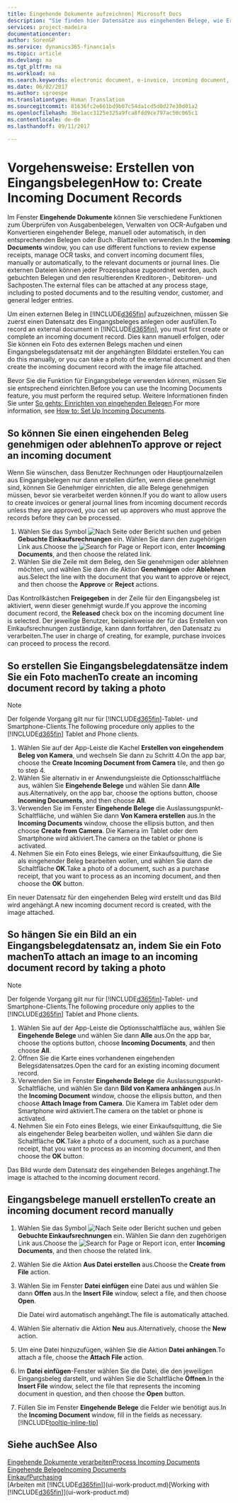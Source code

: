 ```yaml
---
title: Eingehende Dokumente aufzeichnen| Microsoft Docs
description: "Sie finden hier Datensätze aus eingehenden Belege, wie Erechnungen erstellen und verwalten OCRaufgaben, elektronische Geschäftsverkehr und Belegaustausch."
services: project-madeira
documentationcenter: 
author: SorenGP
ms.service: dynamics365-financials
ms.topic: article
ms.devlang: na
ms.tgt_pltfrm: na
ms.workload: na
ms.search.keywords: electronic document, e-invoice, incoming document, OCR, ecommerce, document exchange, import invoice
ms.date: 06/02/2017
ms.author: sgroespe
ms.translationtype: Human Translation
ms.sourcegitcommit: 81636fc2e661bd9b07c54da1cd5d0d27e30d01a2
ms.openlocfilehash: 36e1acc3125e325a9fca8fdd9ce797ac50c065c1
ms.contentlocale: de-de
ms.lasthandoff: 09/11/2017

---
```

# <a name="how-to-create-incoming-document-records"></a><span data-ttu-id="79111-103">Vorgehensweise: Erstellen von Eingangsbelegen</span><span class="sxs-lookup"><span data-stu-id="79111-103">How to: Create Incoming Document Records</span></span>
<span data-ttu-id="79111-104">Im Fenster **Eingehende Dokumente** können Sie verschiedene Funktionen zum Überprüfen von Ausgabenbelegen, Verwalten von OCR-Aufgaben und Konvertieren eingehender Belege, manuell oder automatisch, in den entsprechenden Belegen oder Buch.-Blattzeilen verwenden.</span><span class="sxs-lookup"><span data-stu-id="79111-104">In the **Incoming Documents** window, you can use different functions to review expense receipts, manage OCR tasks, and convert incoming document files, manually or automatically, to the relevant documents or journal lines.</span></span> <span data-ttu-id="79111-105">Die externen Dateien können jeder Prozessphase zugeordnet werden, auch gebuchten Belegen und den resultierenden Kreditoren-, Debitoren- und Sachposten.</span><span class="sxs-lookup"><span data-stu-id="79111-105">The external files can be attached at any process stage, including to posted documents and to the resulting vendor, customer, and general ledger entries.</span></span>

<span data-ttu-id="79111-106">Um einen externen Beleg in [!INCLUDE[d365fin](includes/d365fin_md.md)] aufzuzeichnen, müssen Sie zuerst einen Datensatz des Eingangsbeleges anlegen oder ausfüllen.</span><span class="sxs-lookup"><span data-stu-id="79111-106">To record an external document in [!INCLUDE[d365fin](includes/d365fin_md.md)], you must first create or complete an incoming document record.</span></span> <span data-ttu-id="79111-107">Dies kann manuell erfolgen, oder Sie können ein Foto des externen Belegs machen und einen Eingangsbelegsdatensatz mit der angehängten Bilddatei erstellen.</span><span class="sxs-lookup"><span data-stu-id="79111-107">You can do this manually, or you can take a photo of the external document and then create the incoming document record with the image file attached.</span></span>

<span data-ttu-id="79111-108">Bevor Sie die Funktion für Eingangsbelege verwenden können, müssen Sie sie entsprechend einrichten.</span><span class="sxs-lookup"><span data-stu-id="79111-108">Before you can use the Incoming Documents feature, you must perform the required setup.</span></span> <span data-ttu-id="79111-109">Weitere Informationen finden Sie unter [So gehts: Einrichten von eingehenden Belegen](across-how-setup-income-documents.md).</span><span class="sxs-lookup"><span data-stu-id="79111-109">For more information, see [How to: Set Up Incoming Documents](across-how-setup-income-documents.md).</span></span>

## <a name="to-approve-or-reject-an-incoming-document"></a><span data-ttu-id="79111-110">So können Sie einen eingehenden Beleg genehmigen oder ablehnen</span><span class="sxs-lookup"><span data-stu-id="79111-110">To approve or reject an incoming document</span></span>
<span data-ttu-id="79111-111">Wenn Sie wünschen, dass Benutzer Rechnungen oder Hauptjournalzeilen aus Eingangsbelegen nur dann erstellen dürfen, wenn diese genehmigt sind, können Sie Genehmiger einrichten, die alle Belege genehmigen müssen, bevor sie verarbeitet werden können.</span><span class="sxs-lookup"><span data-stu-id="79111-111">If you do want to allow users to create invoices or general journal lines from incoming document records unless they are approved, you can set up approvers who must approve the records before they can be processed.</span></span>

1. <span data-ttu-id="79111-112">Wählen Sie das Symbol ![Nach Seite oder Bericht suchen](media/ui-search/search_small.png "Nach Seite oder Bericht suchen") und geben **Gebuchte Einkaufsrechnungen** ein. Wählen Sie dann den zugehörigen Link aus.</span><span class="sxs-lookup"><span data-stu-id="79111-112">Choose the ![Search for Page or Report](media/ui-search/search_small.png "Search for Page or Report icon") icon, enter **Incoming Documents**, and then choose the related link.</span></span>
2. <span data-ttu-id="79111-113">Wählen Sie die Zeile mit dem Beleg, den Sie genehmigen oder ablehnen möchten, und wählen Sie dann die Aktion **Genehmigen** oder **Ablehnen** aus.</span><span class="sxs-lookup"><span data-stu-id="79111-113">Select the line with the document that you want to approve or reject, and then choose the **Approve** or **Reject** actions.</span></span>

<span data-ttu-id="79111-114">Das Kontrollkästchen **Freigegeben** in der Zeile für den Eingangsbeleg ist aktiviert, wenn dieser genehmigt wurde.</span><span class="sxs-lookup"><span data-stu-id="79111-114">If you approve the incoming document record, the **Released** check box on the incoming document line is selected.</span></span> <span data-ttu-id="79111-115">Der jeweilige Benutzer, beispielsweise der für das Erstellen von Einkaufsrechnungen zuständige, kann dann fortfahren, den Datensatz zu verarbeiten.</span><span class="sxs-lookup"><span data-stu-id="79111-115">The user in charge of creating, for example, purchase invoices can proceed to process the record.</span></span>

## <a name="to-create-an-incoming-document-record-by-taking-a-photo"></a><span data-ttu-id="79111-116">So erstellen Sie Eingangsbelegdatensätze indem Sie ein Foto machen</span><span class="sxs-lookup"><span data-stu-id="79111-116">To create an incoming document record by taking a photo</span></span>
> [!NOTE]  
>   <span data-ttu-id="79111-117">Der folgende Vorgang gilt nur für [!INCLUDE[d365fin](includes/d365fin_md.md)]-Tablet- und Smartphone-Clients.</span><span class="sxs-lookup"><span data-stu-id="79111-117">The following procedure only applies to the [!INCLUDE[d365fin](includes/d365fin_md.md)] Tablet and Phone clients.</span></span>

1. <span data-ttu-id="79111-118">Wählen Sie auf der App-Leiste die Kachel **Erstellen von eingehendem Beleg von Kamera**, und wechseln Sie dann zu Schritt 4.</span><span class="sxs-lookup"><span data-stu-id="79111-118">On the app bar, choose the **Create Incoming Document from Camera** tile, and then go to step 4.</span></span>
2. <span data-ttu-id="79111-119">Wählen Sie alternativ in er Anwendungsleiste die Optionsschaltfläche aus, wählen Sie **Eingehende Belege** und wählen Sie dann **Alle** aus.</span><span class="sxs-lookup"><span data-stu-id="79111-119">Alternatively, on the app bar, choose the options button, choose **Incoming Documents**, and then choose **All**.</span></span>
3. <span data-ttu-id="79111-120">Verwenden Sie im Fenster **Eingehende Belege** die Auslassungspunkt-Schaltfläche, und wählen Sie dann **Von Kamera erstellen** aus.</span><span class="sxs-lookup"><span data-stu-id="79111-120">In the **Incoming Documents** window, choose the ellipsis button, and then choose **Create from Camera**.</span></span> <span data-ttu-id="79111-121">Die Kamera im Tablet oder dem Smartphone wird aktiviert.</span><span class="sxs-lookup"><span data-stu-id="79111-121">The camera on the tablet or phone is activated.</span></span>
4. <span data-ttu-id="79111-122">Nehmen Sie ein Foto eines Belegs, wie einer Einkaufsquittung, die Sie als eingehender Beleg bearbeiten wollen, und wählen Sie dann die Schaltfläche **OK**.</span><span class="sxs-lookup"><span data-stu-id="79111-122">Take a photo of a document, such as a purchase receipt, that you want to process as an incoming document, and then choose the **OK** button.</span></span>

<span data-ttu-id="79111-123">Ein neuer Datensatz für den eingehenden Beleg wird erstellt und das Bild wird angehängt.</span><span class="sxs-lookup"><span data-stu-id="79111-123">A new incoming document record is created, with the image attached.</span></span>

## <a name="to-attach-an-image-to-an-incoming-document-record-by-taking-a-photo"></a><span data-ttu-id="79111-124">So hängen Sie ein Bild an ein Eingangsbelegdatensatz an, indem Sie ein Foto machen</span><span class="sxs-lookup"><span data-stu-id="79111-124">To attach an image to an incoming document record by taking a photo</span></span>
> [!NOTE]  
>   <span data-ttu-id="79111-125">Der folgende Vorgang gilt nur für [!INCLUDE[d365fin](includes/d365fin_md.md)]-Tablet- und Smartphone-Clients.</span><span class="sxs-lookup"><span data-stu-id="79111-125">The following procedure only applies to the [!INCLUDE[d365fin](includes/d365fin_md.md)] Tablet and Phone clients.</span></span>

1. <span data-ttu-id="79111-126">Wählen Sie auf der App-Leiste die Optionsschaltfläche aus, wählen Sie **Eingehende Belege** und wählen Sie dann **Alle** aus.</span><span class="sxs-lookup"><span data-stu-id="79111-126">On the app bar, choose the options button, choose **Incoming Documents**, and then choose **All**.</span></span>
2. <span data-ttu-id="79111-127">Öffnen Sie die Karte eines vorhandenen eingehenden Belegsdatensatzes.</span><span class="sxs-lookup"><span data-stu-id="79111-127">Open the card for an existing incoming document record.</span></span>
3. <span data-ttu-id="79111-128">Verwenden Sie im Fenster **Eingehende Belege** die Auslassungspunkt-Schaltfläche, und wählen Sie dann **Bild von Kamera anhängen** aus.</span><span class="sxs-lookup"><span data-stu-id="79111-128">In the **Incoming Document** window, choose the ellipsis button, and then choose **Attach Image from Camera**.</span></span> <span data-ttu-id="79111-129">Die Kamera im Tablet oder dem Smartphone wird aktiviert.</span><span class="sxs-lookup"><span data-stu-id="79111-129">The camera on the tablet or phone is activated.</span></span>
4. <span data-ttu-id="79111-130">Nehmen Sie ein Foto eines Belegs, wie einer Einkaufsquittung, die Sie als eingehender Beleg bearbeiten wollen, und wählen Sie dann die Schaltfläche **OK**.</span><span class="sxs-lookup"><span data-stu-id="79111-130">Take a photo of a document, such as a purchase receipt, that you want to process as an incoming document, and then choose the **OK** button.</span></span>

<span data-ttu-id="79111-131">Das Bild wurde dem Datensatz des eingehenden Beleges angehängt.</span><span class="sxs-lookup"><span data-stu-id="79111-131">The image is attached to the incoming document record.</span></span>

## <a name="to-create-an-incoming-document-record-manually"></a><span data-ttu-id="79111-132">Eingangsbelege manuell erstellen</span><span class="sxs-lookup"><span data-stu-id="79111-132">To create an incoming document record manually</span></span>
1. <span data-ttu-id="79111-133">Wählen Sie das Symbol ![Nach Seite oder Bericht suchen](media/ui-search/search_small.png "Nach Seite oder Bericht suchen") und geben **Gebuchte Einkaufsrechnungen** ein. Wählen Sie dann den zugehörigen Link aus.</span><span class="sxs-lookup"><span data-stu-id="79111-133">Choose the ![Search for Page or Report](media/ui-search/search_small.png "Search for Page or Report icon") icon, enter **Incoming Documents**, and then choose the related link.</span></span>
2. <span data-ttu-id="79111-134">Wählen Sie die Aktion **Aus Datei erstellen** aus.</span><span class="sxs-lookup"><span data-stu-id="79111-134">Choose the **Create from File** action.</span></span>  
3. <span data-ttu-id="79111-135">Wählen Sie im Fenster **Datei einfügen** eine Datei aus und wählen Sie dann **Offen** aus.</span><span class="sxs-lookup"><span data-stu-id="79111-135">In the **Insert File** window, select a file, and then choose **Open**.</span></span>

    <span data-ttu-id="79111-136">Die Datei wird automatisch angehängt.</span><span class="sxs-lookup"><span data-stu-id="79111-136">The file is automatically attached.</span></span>
4. <span data-ttu-id="79111-137">Wählen Sie alternativ die Aktion **Neu** aus.</span><span class="sxs-lookup"><span data-stu-id="79111-137">Alternatively, choose the **New** action.</span></span>
5. <span data-ttu-id="79111-138">Um eine Datei hinzuzufügen, wählen Sie die Aktion **Datei anhängen**.</span><span class="sxs-lookup"><span data-stu-id="79111-138">To attach a file, choose the **Attach File** action.</span></span>
6. <span data-ttu-id="79111-139">Im **Datei einfügen**-Fenster wählen Sie die Datei, die den jeweiligen Eingangsbeleg darstellt, und wählen Sie die Schaltfläche **Öffnen**.</span><span class="sxs-lookup"><span data-stu-id="79111-139">In the **Insert File** window, select the file that represents the incoming document in question, and then choose the **Open** button.</span></span>
7. <span data-ttu-id="79111-140">Füllen Sie im Fenster **Eingehende Belege** die Felder wie benötigt aus.</span><span class="sxs-lookup"><span data-stu-id="79111-140">In the **Incoming Document** window, fill in the fields as necessary.</span></span> [!INCLUDE[tooltip-inline-tip](includes/tooltip-inline-tip_md.md)]

## <a name="see-also"></a><span data-ttu-id="79111-141">Siehe auch</span><span class="sxs-lookup"><span data-stu-id="79111-141">See Also</span></span>
[<span data-ttu-id="79111-142">Eingehende Dokumente verarbeiten</span><span class="sxs-lookup"><span data-stu-id="79111-142">Process Incoming Documents</span></span>](across-process-income-documents.md)  
[<span data-ttu-id="79111-143">Eingehende Belege</span><span class="sxs-lookup"><span data-stu-id="79111-143">Incoming Documents</span></span>](across-income-documents.md)  
[<span data-ttu-id="79111-144">Einkauf</span><span class="sxs-lookup"><span data-stu-id="79111-144">Purchasing</span></span>](purchasing-manage-purchasing.md)  
<span data-ttu-id="79111-145">[Arbeiten mit [!INCLUDE[d365fin](includes/d365fin_md.md)]](ui-work-product.md)</span><span class="sxs-lookup"><span data-stu-id="79111-145">[Working with [!INCLUDE[d365fin](includes/d365fin_md.md)]](ui-work-product.md)</span></span>

